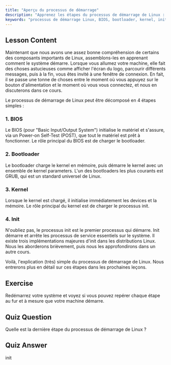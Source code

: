 ```yaml
---
title: "Aperçu du processus de démarrage"
description: "Apprenez les étapes du processus de démarrage de Linux : BIOS, bootloader, kernel et init. Comprenez comment Linux démarre de la mise sous tension à la connexion. Guide essentiel pour les débutants Linux."
keywords: "processus de démarrage Linux, BIOS, bootloader, kernel, init, tutoriel Linux, guide Linux, débutant"
---
```


## Lesson Content

Maintenant que nous avons une assez bonne compréhension de certains des composants importants de Linux, assemblons-les en apprenant comment le système démarre. Lorsque vous allumez votre machine, elle fait des choses astucieuses comme afficher l'écran du logo, parcourir différents messages, puis à la fin, vous êtes invité à une fenêtre de connexion. En fait, il se passe une tonne de choses entre le moment où vous appuyez sur le bouton d'alimentation et le moment où vous vous connectez, et nous en discuterons dans ce cours.

Le processus de démarrage de Linux peut être décomposé en 4 étapes simples :

### 1. BIOS

Le BIOS (pour "Basic Input/Output System") initialise le matériel et s'assure, via un Power-on Self-Test (POST), que tout le matériel est prêt à fonctionner. Le rôle principal du BIOS est de charger le bootloader.

### 2. Bootloader

Le bootloader charge le kernel en mémoire, puis démarre le kernel avec un ensemble de kernel parameters. L'un des bootloaders les plus courants est GRUB, qui est un standard universel de Linux.

### 3. Kernel

Lorsque le kernel est chargé, il initialise immédiatement les devices et la mémoire. Le rôle principal du kernel est de charger le processus init.

### 4. Init

N'oubliez pas, le processus init est le premier processus qui démarre. Init démarre et arrête les processus de service essentiels sur le système. Il existe trois implémentations majeures d'init dans les distributions Linux. Nous les aborderons brièvement, puis nous les approfondirons dans un autre cours.

Voilà, l'explication (très) simple du processus de démarrage de Linux. Nous entrerons plus en détail sur ces étapes dans les prochaines leçons.

## Exercise

Redémarrez votre système et voyez si vous pouvez repérer chaque étape au fur et à mesure que votre machine démarre.

## Quiz Question

Quelle est la dernière étape du processus de démarrage de Linux ?

## Quiz Answer

init
